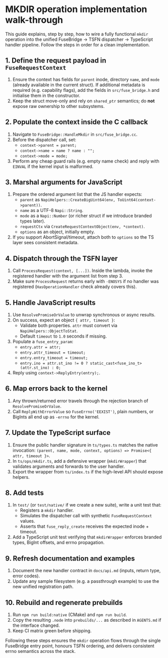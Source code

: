 # MKDIR operation implementation walk-through

This guide explains, step by step, how to wire a fully functional `mkdir` operation into the unified FuseBridge → TSFN dispatcher → TypeScript handler pipeline. Follow the steps in order for a clean implementation.

## 1. Define the request payload in `FuseRequestContext`

1. Ensure the context has fields for `parent` inode, directory `name`, and `mode` (already available in the current struct). If additional metadata is required (e.g. capability flags), add the fields in `src/fuse_bridge.h` and initialise them in the constructor.
2. Keep the struct move-only and rely on `shared_ptr` semantics; do **not** expose raw ownership to other subsystems.

## 2. Populate the context inside the C callback

1. Navigate to `FuseBridge::HandleMkdir` in `src/fuse_bridge.cc`.
2. Before the dispatcher call, set:
   - `context->parent = parent;`
   - `context->name = name ? name : "";`
   - `context->mode = mode;`
3. Perform any cheap guard rails (e.g. empty name check) and reply with `EINVAL` if the kernel input is malformed.

## 3. Marshal arguments for JavaScript

1. Prepare the ordered argument list that the JS handler expects:
   - `parent` as `NapiHelpers::CreateBigUint64(env, ToUint64(context->parent))`.
   - `name` as a UTF-8 `Napi::String`.
   - `mode` as a `Napi::Number` (or richer struct if we introduce branded types later).
   - `requestCtx` via `CreateRequestContextObject(env, *context)`.
   - `options` as an object, initially empty.
2. If you support AbortSignal/timeout, attach both to `options` so the TS layer sees consistent metadata.

## 4. Dispatch through the TSFN layer

1. Call `ProcessRequest(context, [...])`. Inside the lambda, invoke the registered handler with the argument list from step 3.
2. Make sure `ProcessRequest` returns early with `-ENOSYS` if no handler was registered (`HasOperationHandler` check already covers this).

## 5. Handle JavaScript results

1. Use `ResolvePromiseOrValue` to unwrap synchronous or async results.
2. On success, expect an object `{ attr, timeout }`:
   - Validate both properties. `attr` must convert via `NapiHelpers::ObjectToStat`. 
   - Default `timeout` to `1.0` seconds if missing.
3. Populate a `fuse_entry_param`:
   - `entry.attr = attr;`
   - `entry.attr_timeout = timeout;`
   - `entry.entry_timeout = timeout;`
   - `entry.ino = attr.st_ino != 0 ? static_cast<fuse_ino_t>(attr.st_ino) : 0;`
4. Reply using `context->ReplyEntry(entry);`.

## 6. Map errors back to the kernel

1. Any thrown/returned error travels through the rejection branch of `ResolvePromiseOrValue`.
2. Call `ReplyWithErrorValue` so `FuseErrno('EEXIST')`, plain numbers, or BigInts all end up as `-errno` for the kernel.

## 7. Update the TypeScript surface

1. Ensure the public handler signature in `ts/types.ts` matches the native invocation: `(parent, name, mode, context, options) => Promise<{ attr, timeout }>`.
2. In `ts/ops/mkdir.ts`, add a defensive wrapper (`mkdirWrapper`) that validates arguments and forwards to the user handler.
3. Export the wrapper from `ts/index.ts` if the high-level API should expose helpers.

## 8. Add tests

1. In `test/` (or `test/native/` if we create a new suite), write a unit test that:
   - Registers a `mkdir` handler.
   - Simulates the dispatcher call with synthetic `FuseRequestContext` values.
   - Asserts that `fuse_reply_create` receives the expected inode + timeout.
2. Add a TypeScript unit test verifying that `mkdirWrapper` enforces branded types, BigInt offsets, and errno propagation.

## 9. Refresh documentation and examples

1. Document the new handler contract in `docs/api.md` (inputs, return type, error codes).
2. Update any sample filesystem (e.g. a passthrough example) to use the new unified registration path.

## 10. Rebuild and regenerate prebuilds

1. Run `npm run build:native` (CMake) and `npm run build`.
2. Copy the resulting `.node` into `prebuilds/...` as described in `AGENTS.md` if the interface changed.
3. Keep CI matrix green before shipping.

Following these steps ensures the `mkdir` operation flows through the single FuseBridge entry point, honours TSFN ordering, and delivers consistent errno semantics across the stack.
